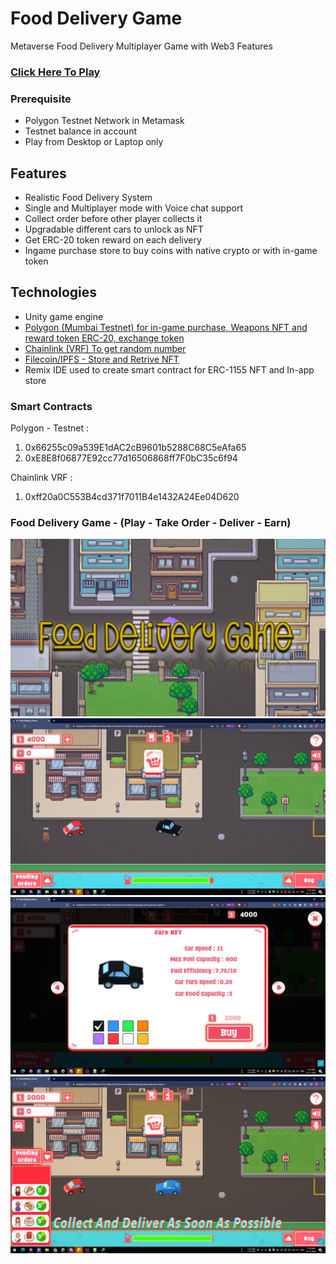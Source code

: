 # Food Delivery Game
Metaverse Food Delivery Multiplayer Game with Web3 Features

### [Click Here To Play](https://bafybeidgizflwekmde5levz7x67wmu532jamlbovwh7hry5cnhs6glj5ye.ipfs.gateway.valist.io/)

### Prerequisite
* Polygon Testnet Network in Metamask
* Testnet balance in account
* Play from Desktop or Laptop only

## Features
- Realistic Food Delivery System
- Single and Multiplayer mode with Voice chat support
- Collect order before other player collects it
- Upgradable different cars to unlock as NFT
- Get ERC-20 token reward on each delivery
- Ingame purchase store to buy coins with native crypto or with in-game token


## Technologies
- Unity game engine
- [Polygon (Mumbai Testnet) for in-game purchase, Weapons NFT and reward token ERC-20, exchange token](https://github.com/FDGame2022/FoodDeliveryGame/blob/main/Polygon.md)
- [Chainlink (VRF) To get random number](https://github.com/FDGame2022/FoodDeliveryGame/blob/main/Chainlink.md)
- [Filecoin/IPFS - Store and Retrive NFT](https://github.com/FDGame2022/FoodDeliveryGame/blob/main/Filecoin-IPFS.md)
- Remix IDE used to create smart contract for ERC-1155 NFT and In-app store

### Smart Contracts
Polygon - Testnet : 
1) 0x66255c09a539E1dAC2cB9601b5288C68C5eAfa65
2) 0xE8E8f06877E92cc77d16506868ff7F0bC35c6f94

Chainlink VRF : 
1) 0xff20a0C553B4cd371f7011B4e1432A24Ee04D620

### Food Delivery Game - (Play - Take Order - Deliver - Earn)
![Food Delivery](/Images/FD1.jpg)
![Food Delivery](/Images/FD4.jpg)
![Food Delivery](/Images/FD5.jpg)
![Food Delivery](/Images/FD6.jpg)




